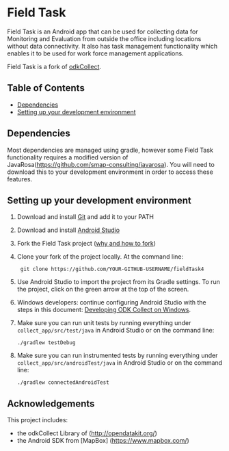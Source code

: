 # Field Task

Field Task is an Android app that can be used for collecting data for Monitoring and Evaluation from outside the office including locations without data connectivity. It also has task management functionality which enables it to be used for work force management applications.

Field Task is a fork of [odkCollect](http://opendatakit.org/use/collect/). 
 

## Table of Contents
* [Dependencies](#dependencies)
* [Setting up your development environment](#setting-up-your-development-environment)

## Dependencies
Most dependencies are managed using gradle, however some Field Task functionality requires a modified version of JavaRosa(https://github.com/smap-consulting/javarosa).  You will need to download this to your development environment in order to access these features.

## Setting up your development environment

1. Download and install [Git](https://git-scm.com/downloads) and add it to your PATH

1. Download and install [Android Studio](https://developer.android.com/studio/index.html) 

1. Fork the Field Task project ([why and how to fork](https://help.github.com/articles/fork-a-repo/))

1. Clone your fork of the project locally. At the command line:

        git clone https://github.com/YOUR-GITHUB-USERNAME/fieldTask4

1. Use Android Studio to import the project from its Gradle settings. To run the project, click on the green arrow at the top of the screen.

1. Windows developers: continue configuring Android Studio with the steps in this document: [Developing ODK Collect on Windows](docs/WindowsDevSetup.md).

1. Make sure you can run unit tests by running everything under `collect_app/src/test/java` in Android Studio or on the command line:

    ```
    ./gradlew testDebug
    ```

1. Make sure you can run instrumented tests by running everything under `collect_app/src/androidTest/java` in Android Studio or on the command line:

    ```
    ./gradlew connectedAndroidTest
    ```


Acknowledgements
----------------

This project includes:
* the odkCollect Library of (http://opendatakit.org/)
* the Android SDK from [MapBox] (https://www.mapbox.com/)
